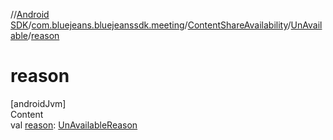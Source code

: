 //[Android SDK](../../../../index.md)/[com.bluejeans.bluejeanssdk.meeting](../../index.md)/[ContentShareAvailability](../index.md)/[UnAvailable](index.md)/[reason](reason.md)



# reason  
[androidJvm]  
Content  
val [reason](reason.md): [UnAvailableReason](../../-un-available-reason/index.md)  



